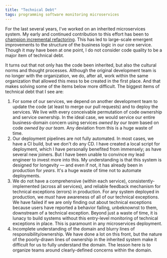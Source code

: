 ```yaml
---
title: "Technical Debt"
tags: programming software monitoring microservices
---
```


For the last several years, I've worked on an inherited microservices system. My early and continued contribution to this effort has been to [champion incremental refactoring](https://golubitsky.github.io/refactoring). This has led to large-scale emergent improvements to the structure of the business logic in our core service. Though it may have been at one point, I do not consider code quality to be a major item of technical debt.

It turns out that not only has the code been inherited, but also the cultural norms and thought processes. Although the original development team is no longer with the organization, we do, after all, work within the same organization that allowed this mess to be created in the first place. And that makes solving some of the items below more difficult. The biggest items of technical debt that I see are:

1. For some of our services, we depend on another development team to update the code (at least to merge our pull requests) and to deploy the services. We live with every conceivable permutation of code ownership and service ownership. In the ideal case, we would service our entire business-domain concern using services _owned by our team_ based on code _owned by our team_. Any deviation from this is a huge waste of time.
2. Our deployment pipelines are not fully automated. In most cases, we have a CI build, but we don't do any CD. I have created a local script for deployment, which I have personally benefited from immensely; as have several new joiners. But I have been unable to convince my lead engineer to invest more into this. My understanding is that this system is designed for longevity — and even if not, it has already been in production for _years_. It's a huge waste of time not to automate deployments.
3. We do not have a comprehensive (within each service), consistently-implemented (across all services), and reliable feedback mechanism for technical exceptions (errors) in production. For any system deployed in production, we _must_ have awareness of all of our technical exceptions. We have failed if we are only finding out about technical exceptions because users have reported a behavior failing, unbeknownst to them, downstream of a technical exception. Beyond just a waste of time, it is lunacy to build systems without this entry-level monitoring of technical exceptions in place. This is paramount in any microservices deployment.
4. Incomplete understanding of the domain and blurry lines of responsibility/ownership. We have done a lot on this front, but the nature of the poorly-drawn lines of ownership in the inherited system make it difficult for us to fully understand the domain. The lesson here is to organize teams around clearly-defined concerns within the domain.
